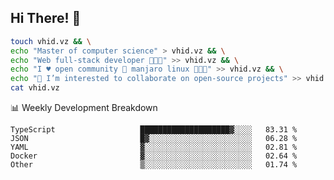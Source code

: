 ## Hi There! 👋

```sh
touch vhid.vz && \
echo "Master of computer science" > vhid.vz && \
echo "Web full-stack developer 🙈🙉🙊" >> vhid.vz && \
echo "I ♥️ open community 🎯 manjaro linux 🎉🐍🥳" >> vhid.vz && \
echo "👯 I’m interested to collaborate on open-source projects" >> vhid.vz && \
cat vhid.vz
```
:bar_chart: Weekly Development Breakdown

<!--START_SECTION:waka-->

```text
TypeScript                   ████████████████████▓░░░░   83.31 %
JSON                         █▓░░░░░░░░░░░░░░░░░░░░░░░   06.28 %
YAML                         ▓░░░░░░░░░░░░░░░░░░░░░░░░   02.81 %
Docker                       ▓░░░░░░░░░░░░░░░░░░░░░░░░   02.64 %
Other                        ▒░░░░░░░░░░░░░░░░░░░░░░░░   01.74 %
```

<!--END_SECTION:waka-->
